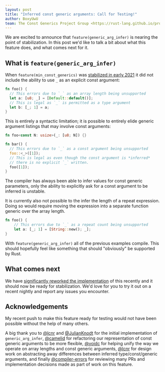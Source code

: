 ```yaml
---
layout: post
title: "Inferred const generic arguments: Call for Testing!"
author: BoxyUwU
team: The Const Generics Project Group <https://rust-lang.github.io/project-const-generics/>
---
```


We are excited to announce that `feature(generic_arg_infer)` is nearing the point of stabilization. In this post we'd like to talk a bit about what this feature does, and what comes next for it.

## What is `feature(generic_arg_infer)`

When `feature(min_const_generics)` was [stabilized in early 2021](https://github.com/rust-lang/rust/pull/79135) it did not include the ability to use `_` as an explicit const argument:
```rust
fn foo() {
  // This errors due to `_` as an array length being unsupported
  let a: [u8; _] = [Default::default()];
  // This is legal as `_` is permitted as a type argument
  let b: [_; 1] = a;
}
```

This is entirely a syntactic limitation; it is possible to entirely elide generic argument listings that may involve const arguments:
```rust
fn foo<const N: usize>(_: [u8; N]) {}

fn bar() {
  // This errors due to `_` as a const argument being unsupported
  foo::<_>([1]);
  // This is legal as even though the const argument is *inferred*
  // there is no explicit `_` written.
  foo([1]);
}
```

The compiler has always been able to infer values for const generic parameters, only the ability to explicitly ask for a const argument to be inferred is unstable.

It is currently also not possible to the infer the length of a repeat expression. Doing so would require moving the expression into a separate function generic over the array length.

```rust
fn foo() {
    // This errors due to `_` as a repeat count being unsupported
    let a: [_; 1] = [String::new(); _];
}
```

With `feature(generic_arg_infer)` all of the previous examples compile. This should hopefully feel like something that should "obviously" be supported by Rust.

## What comes next

We have [significantly reworked the implementation](https://github.com/rust-lang/rust/pull/135272) of this recently and it should now be ready for stabilization. We'd love for you to try it out on a recent nightly and report any issues you encounter.

## Acknowledgements

My recent push to make this feature ready for testing would not have been possible without the help of many others.

A big thank you to [@lcnr][lcnr] and [@JulianKnodt][JulianKnodt] for the initial implementation of `generic_arg_infer`, [@camelid][camelid] for refactoring our representation of const generic arguments to be more flexible, [@voidc][voidc] for helping unify the way we operate on array lengths and const generic arguments, [@lcnr][lcnr] for design work on abstracting away differences between inferred type/const/generic arguments, and finally [@compiler-errors][compiler-errors] for reviewing many PRs and implementation decisions made as part of work on this feature.

[lcnr]: https://github.com/lcnr
[JulianKnodt]: https://github.com/JulianKnodt
[camelid]: https://github.com/camelid
[voidc]: https://github.com/voidc
[compiler-errors]: https://github.com/compiler-errors